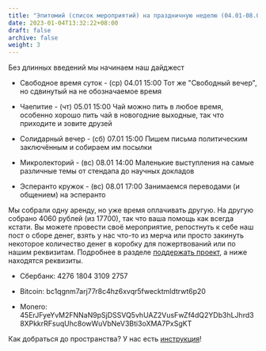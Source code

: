 ```yaml
---
title: "Эпитомий (список мероприятий) на праздничную неделю (04.01-08.01)"
date: 2023-01-04T13:32:22+08:00
draft: false
archive: false
weight: 3
---
```


Без длинных введений мы начинаем наш дайджест

- Свободное время суток - (ср) 04.01 15:00
Тот же "Свободный вечер", но сдвинутый на не обозначаемое время

- Чаепитие - (чт) 05.01 15:00
Чай можно пить в любое время, особенно хорошо пить чай в новогодние выходные, так что приходите и зовите друзей

- Солидарный вечер - (сб) 07.01 15:00
Пишем письма политическим заключённым и собираем им посылки

- Микролекторий - (вс) 08.01 14:00
Маленькие выступления на самые различные темы от стендапа до научных докладов

- Эсперанто кружок - (вс) 08.01 17:00
Занимаемся переводами (и общением) на эсперанто

Мы собрали одну аренду, но уже время оплачивать другую. На другую собрано 4060 рублей (из 17700), так что ваша помощь как всегда кстати. Вы можете провести своё мероприятие, репостнуть к себе наш пост о сборе денег, взять у нас что-то из мерча или просто закинуть некоторое количество денег в коробку для пожертвований или по нашим реквизитам. Подробнее в разделе [поддержать проект](/helpo/), а ниже находятся реквизиты.

- Сбербанк: 4276 1804 3109 2757

- Bitcoin: bc1qgnm7arj77r8c4hz6xvqr5fwecktmldtrwt6p20 

- Monero: 45ErJFyeYvM2FNNaN9pSjDSSVQ5vhUAZ2VusFwZf4dQ2YDb3hLJhrd38XPkkrRFsuqUhc8owWuVbNeV3Bti3oXMA7PxSgKT 

Как добраться до пространства? У нас есть [инструкция](/instrukcioj/agilo/)!